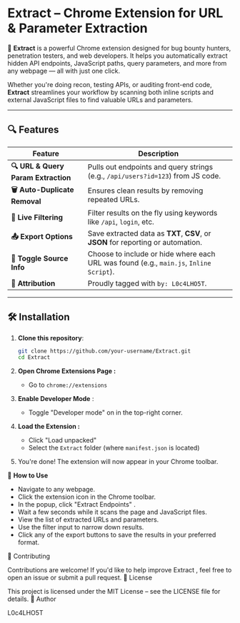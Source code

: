 # Extract – Chrome Extension for URL & Parameter Extraction

🚀 **Extract** is a powerful Chrome extension designed for bug bounty hunters, penetration testers, and web developers. It helps you automatically extract hidden API endpoints, JavaScript paths, query parameters, and more from any webpage — all with just one click.

Whether you're doing recon, testing APIs, or auditing front-end code, **Extract** streamlines your workflow by scanning both inline scripts and external JavaScript files to find valuable URLs and parameters.

---

## 🔍 Features

| Feature | Description |
|--------|-------------|
| **🔍 URL & Query Param Extraction** | Pulls out endpoints and query strings (e.g., `/api/users?id=123`) from JS code. |
| **🗑️ Auto-Duplicate Removal** | Ensures clean results by removing repeated URLs. |
| **🔎 Live Filtering** | Filter results on the fly using keywords like `/api`, `login`, etc. |
| **📤 Export Options** | Save extracted data as **TXT**, **CSV**, or **JSON** for reporting or automation. |
| **📎 Toggle Source Info** | Choose to include or hide where each URL was found (e.g., `main.js`, `Inline Script`). |
| **🔖 Attribution** | Proudly tagged with `by: L0c4LHO5T`. |

---

## 🛠️ Installation

1. **Clone this repository**:
   ```bash
   git clone https://github.com/your-username/Extract.git 
   cd Extract

2. **Open Chrome Extensions Page :** 
   - Go to `chrome://extensions `
         

3. **Enable Developer Mode** : 
   - Toggle "Developer mode" on in the top-right corner.
         

4. **Load the Extension :** 
   - Click "Load unpacked"
   - Select the `Extract` folder (where `manifest.json` is located)
         

5. You're done! The extension will now appear in your Chrome toolbar. 
     

🧪 **How to Use** 

  -  Navigate to any webpage.
  -  Click the extension icon  in the Chrome toolbar.
  -  In the popup, click "Extract Endpoints" .
  -  Wait a few seconds while it scans the page and JavaScript files.
  -  View the list of extracted URLs and parameters.
  -  Use the filter input to narrow down results.
  -  Click any of the export buttons to save the results in your preferred format.
     

🤝 Contributing 

Contributions are welcome! If you'd like to help improve Extract , feel free to open an issue or submit a pull request. 
📄 License 

This project is licensed under the MIT License – see the LICENSE  file for details. 
👤 Author 

L0c4LHO5T  
